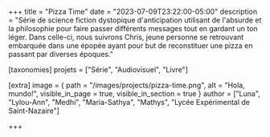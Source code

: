 +++
title = "Pizza Time"
date = "2023-07-09T23:22:00-05:00"
description = "Série de science fiction dystopique d'anticipation utilisant de l'absurde et la philosophie pour faire passer différents messages tout en gardant un ton léger. Dans celle-ci, nous suivrons Chris, jeune personne se retrouvant embarquée dans une épopée ayant pour but de reconstituer une pizza en passant par diverses époques."

[taxonomies]
projets = ["Série", "Audiovisuel", "Livre"]

[extra]
    image = { path = "/images/projects/pizza-time.png", alt = "Hola, mundo!", visible_in_page = true, visible_in_section = true }
    author = ["Luna", "Lylou-Ann", "Medhi", "Maria-Sathya", "Mathys", "Lycée Expérimental de Saint-Nazaire"]

+++